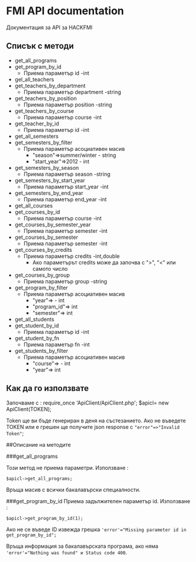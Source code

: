 # FMI API documentation
Документация за API за HACKFMI

## Списък с методи
* get_all_programs
* get_program_by_id
    * Приема параметър id -int
* gel_all_teachers
* get_teachers_by_department
    * Приема параметър department -string
* get_teachers_by_position
    * Приема параметър position -string
* get_teachers_by_course
    * Приема параметър course -int
* get_teacher_by_id
    * Приема параметър id -int
* get_all_semesters
* get_semesters_by_filter
    * Приема параметър асоциативен масив
        * "season"=>summer/winter - string
        * "start_year"=>2012 - int
* get_semesters_by_season
    * Приема параметър season -string
* get_semesters_by_start_year
    * Приема параметър start_year -int
* get_semesters_by_end_year
    * Приема параметър end_year -int
* get_all_courses
* get_courses_by_id
    * Приема параметър course -int
* get_courses_by_semester_year
    * Приема параметър semester -int
* get_courses_by_semester
    * Приема параметър semester -int
* get_courses_by_credits
    * Приема параметър credits -int,double
        * Ако параметърът credits може да започва с ">", "<" или самото число 
* get_courses_by_group
    * Приема параметър group -string
* get_program_by_filter
    * Приема параметър асоциативен масив
        * "year"=> - int
        * "program_id"=> int
        * "semester"=> int
* get_all_students
* get_student_by_id
    * Приема параметър id -int
* get_student_by_fn
    * Приема параметър fn -int
* get_students_by_filter
    * Приема параметър асоциативен масив
        * "course"=> - int
        * "year"=> int

## Как да го използвате

Започваме с :
    require_once 'ApiClient/ApiClient.php';
    $apicl= new ApiClient(TOKEN);
    
Token ще ви бъде генериран в деня на състезанието.
Ако не въведете TOKEN или е грешен ще получите json response с 
`"error"=>"Invalid Token"`;

##Описание на методите

###get_all_programs

Този метод не приема параметри.
Използване :

    $apicl->get_all_programs;

Връща масив с всички бакалавърски специалности.

###get_program_by_id
Приема задължителен параметър id.
Използване :

    $apicl->get_program_by_id(1);

Ако не се въведе ID извежда грешка 
   `'error'="Missing parameter id in get_program_by_id";`
   
Връща информация за бакалавърската програма, ако няма 
`'error'="Nothing was found" и Status code 400`.

